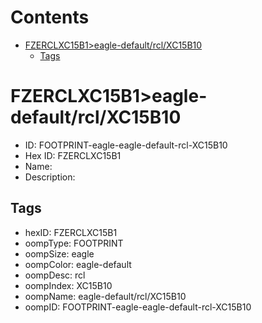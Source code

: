 



Contents
========

* [FZERCLXC15B1>eagle-default/rcl/XC15B10](#fzerclxc15b1eagle-defaultrclxc15b10)
	* [Tags](#tags)

# FZERCLXC15B1>eagle-default/rcl/XC15B10

- ID: FOOTPRINT-eagle-eagle-default-rcl-XC15B10
- Hex ID: FZERCLXC15B1
- Name: 
- Description: 

## Tags

- hexID: FZERCLXC15B1
- oompType: FOOTPRINT
- oompSize: eagle
- oompColor: eagle-default
- oompDesc: rcl
- oompIndex: XC15B10
- oompName: eagle-default/rcl/XC15B10
- oompID: FOOTPRINT-eagle-eagle-default-rcl-XC15B10
